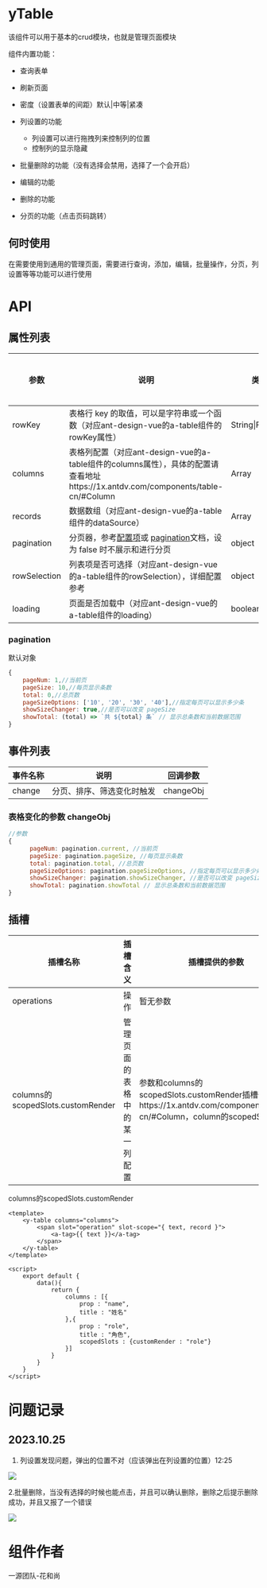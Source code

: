 # yTable 

该组件可以用于基本的crud模块，也就是管理页面模块

组件内置功能：

- 查询表单

- 刷新页面
- 密度（设置表单的间距）默认|中等|紧凑
- 列设置的功能
  - 列设置可以进行拖拽列来控制列的位置
  - 控制列的显示隐藏
- 批量删除的功能（没有选择会禁用，选择了一个会开启）
- 编辑的功能
- 删除的功能
- 分页的功能（点击页码跳转）



## 何时使用

在需要使用到通用的管理页面，需要进行查询，添加，编辑，批量操作，分页，列设置等等功能可以进行使用





# API

## 属性列表

| 参数         | 说明                                                         | 类型             | 默认值/实例 | 是否必填 |
| ------------ | ------------------------------------------------------------ | ---------------- | ----------- | -------- |
| rowKey       | 表格行 key 的取值，可以是字符串或一个函数（对应ant-design-vue的a-table组件的rowKey属性） | String\|Function | ''""        | 否       |
| columns      | 表格列配置（对应ant-design-vue的a-table组件的columns属性），具体的配置请查看地址https://1x.antdv.com/components/table-cn/#Column | Array            | []          | 否       |
| records      | 数据数组（对应ant-design-vue的a-table组件的dataSource）      | Array            | []          | 否       |
| pagination   | 分页器，参考[配置项](https://1x.antdv.com/components/table-cn/#pagination)或 [pagination](https://1x.antdv.com/components/pagination-cn/)文档，设为 false 时不展示和进行分页 | object           | {}          | 否       |
| rowSelection | 列表项是否可选择（对应ant-design-vue的a-table组件的rowSelection），详细配置参考 | object           | {}          | 否       |
| loading      | 页面是否加载中（对应ant-design-vue的a-table组件的loading）   | boolean\|object  | false       | 否       |



### pagination

默认对象

```js
{
    pageNum: 1,//当前页
    pageSize: 10,//每页显示条数
    total: 0,//总页数
    pageSizeOptions: ['10', '20', '30', '40'],//指定每页可以显示多少条
    showSizeChanger: true,//是否可以改变 pageSize
    showTotal: (total) => `共 ${total} 条` // 显示总条数和当前数据范围
}
```



## 事件列表

| 事件名称 | 说明                       | 回调参数  |
| -------- | -------------------------- | --------- |
| change   | 分页、排序、筛选变化时触发 | changeObj |



### 表格变化的参数 changeObj

```js
//参数
{
      pageNum: pagination.current, //当前页
      pageSize: pagination.pageSize, //每页显示条数
      total: pagination.total, //总页数
      pageSizeOptions: pagination.pageSizeOptions, //指定每页可以显示多少条
      showSizeChanger: pagination.showSizeChanger, //是否可以改变 pageSize	
      showTotal: pagination.showTotal // 显示总条数和当前数据范围
}
```



## 插槽

| 插槽名称                          | 插槽含义                     | 插槽提供的参数                                               |
| --------------------------------- | ---------------------------- | ------------------------------------------------------------ |
| operations                        | 操作                         | 暂无参数                                                     |
| columns的scopedSlots.customRender | 管理页面的表格中的某一列配置 | 参数和columns的scopedSlots.customRender插槽一致https://1x.antdv.com/components/table-cn/#Column，column的scopedSlots属性 |



columns的scopedSlots.customRender

```vue
<template>
	<y-table columns="columns">
    	<span slot="operation" slot-scope="{ text, record }">
            <a-tag>{{ text }}</a-tag> 
    	</span>
    </y-table>
</template>

<script>
	export default {
        data(){
            return {
                columns : [{
                    prop : "name",
                    title : "姓名"
                },{
                    prop : "role",
                    title : "角色",
                    scopedSlots : {customRender : "role"}
                }]
            }
        }
    }
</script>
```





# 问题记录

## 2023.10.25

1. 列设置发现问题，弹出的位置不对（应该弹出在列设置的位置）12:25

![](https://z1.ax1x.com/2023/10/25/piVAQMt.md.jpg)



2.批量删除，当没有选择的时候也能点击，并且可以确认删除，删除之后提示删除成功，并且又报了一个错误

![](https://z1.ax1x.com/2023/10/28/pieZBe1.md.jpg)

# 组件作者

一源团队-花和尚